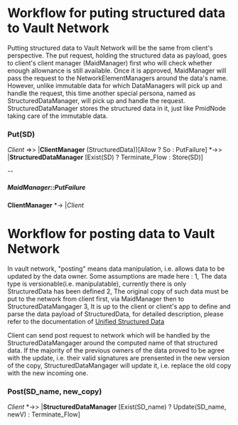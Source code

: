 # Workflow for puting structured data to Vault Network
Putting structured data to Vault Network will be the same from client's perspective. The put request, holding the structured data as payload, goes to client's client manager (MaidManager) first who will check whether enough allownance is still available.
Once it is approved, MaidManager will pass the request to the NetworkElementManagers around the data's name.
However, unlike immutable data for which DataManagers will pick up and handle the request, this time another special persona, named as StructuredDataManager, will pick up and handle the request.
StructuredDataManager stores the structured data in it, just like PmidNode taking care of the immutable data.

### Put(SD)
_Client_  =>> |__ClientManager__ (StructuredData))[Allow ? So : PutFailure]
         *->> |__StructuredDataManager__  [Exist(SD) ? Terminate_Flow : Store(SD)]

--
##### MaidManager::PutFailure
__ClientManager__ *-> |_Client_


# Workflow for posting data to Vault Network
In vault network, "posting" means data manipulation, i.e. allows data to be updated by the data owner.
Some assumptions are made here :
    1, The data type is versionable(i.e. manipulatable), currently there is only StructuredData has been defined
    2, The original copy of such data must be put to the network from client first, via MaidManager then to StructuredDataMangager
    3, It is up to the client or client's app to define and parse the data payload of StructuredData, for detailed description, please refer to the documentation of [Unified Structured Data](https://github.com/maidsafe/rfcs/blob/master/text/0000-unified-structured-data/0000-unified-structured-data.md)

Client can send post request to network which will be handled by the StructuredDataMangager around the computed name of that structured data.
If the majority of the previous owners of the data proved to be agree with the update, i.e. their valid signatures are prensented in the new version of the copy, StructuredDataMangager will update it, i.e. replace the old copy with the new incoming one.

### Post(SD_name, new_copy)
_Client_  *->> |__StructuredDataManager__  [Exist(SD_name) ? Update(SD_name, newV) : Terminate_Flow]
